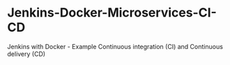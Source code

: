 # Jenkins-Docker-Microservices-CI-CD
Jenkins with Docker - Example Continuous integration (CI) and Continuous delivery (CD)

